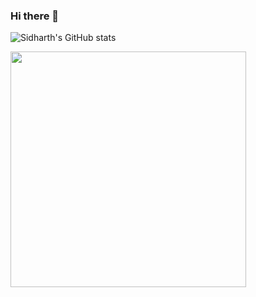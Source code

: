 ### Hi there 👋
![Sidharth's GitHub stats](https://github-readme-stats-dun-kappa.vercel.app/api?username=sid12c&show_icons=true&theme=transparent&hide_rank=true&hide=issues&border_radius=8&cache_seconds=3600)
<!--
![Top Langs](https://github-readme-stats-dun-kappa.vercel.app/api/top-langs/?username=sid12c&layout=compact&theme=transparent&border_radius=8&langs_count=10&cache_seconds=360)
<img>(https://github.com/sid12c/sid12c/assets/74881981/8164b269-c25b-46c0-884a-b05a21bfd357 | width=100)</img>
-->
<img src="https://github.com/sid12c/sid12c/assets/74881981/8164b269-c25b-46c0-884a-b05a21bfd357" width="377">

<!--
**sid12c/sid12c** is a ✨ _special_ ✨ repository because its `README.md` (this file) appears on your GitHub profile.

Here are some ideas to get you started:

- 🔭 I’m currently working on ...
- 🌱 I’m currently learning ...
- 👯 I’m looking to collaborate on ...
- 🤔 I’m looking for help with ...
- 💬 Ask me about ...
- 📫 How to reach me: ...
- 😄 Pronouns: ...
- ⚡ Fun fact: ...
-->
